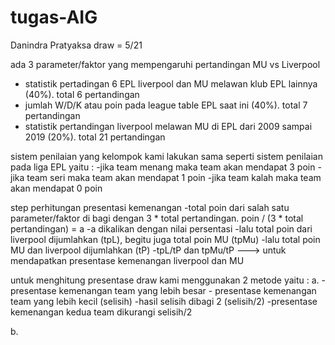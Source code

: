 # tugas-AIG
Danindra Pratyaksa
draw = 5/21

ada 3 parameter/faktor yang mempengaruhi pertandingan MU vs Liverpool
- statistik pertadingan 6 EPL liverpool dan MU melawan klub EPL lainnya (40%). total 6 pertandingan
- jumlah W/D/K atau poin pada league table EPL saat ini (40%). total 7 pertandingan
- statistik pertandingan liverpool melawan MU di EPL dari 2009 sampai 2019 (20%). total 21 pertandingan

sistem penilaian yang kelompok kami lakukan sama seperti sistem penilaian pada liga EPL yaitu : 
-jika team menang maka team akan mendapat 3 poin
-jika team seri maka team akan mendapat 1 poin
-jika team kalah maka team akan mendapat 0 poin

step perhitungan presentasi kemenangan
-total poin dari salah satu parameter/faktor di bagi dengan 3 * total pertandingan. 
poin / (3 * total pertandingan) = a
-a dikalikan dengan nilai persentasi
-lalu total poin dari liverpool dijumlahkan (tpL), begitu juga total poin MU (tpMu)
-lalu total poin MU dan liverpool dijumlahkan (tP)
-tpL/tP dan tpMu/tP ---> untuk mendapatkan presentase kemenangan liverpool dan MU

untuk menghitung presentase draw kami menggunakan 2 metode yaitu :
a. -presentase kemenangan team yang lebih besar - presentase kemenangan team yang lebih kecil (selisih)
-hasil selisih dibagi 2 (selisih/2)
-presentase kemenangan kedua team dikurangi selisih/2

b. 
